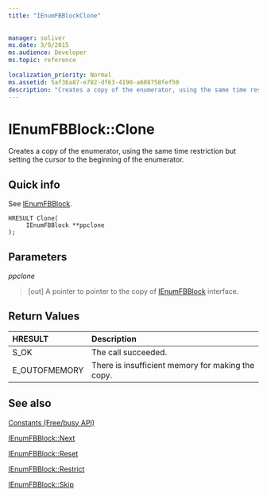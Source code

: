 ```yaml
---
title: "IEnumFBBlockClone"
 
 
manager: soliver
ms.date: 3/9/2015
ms.audience: Developer
ms.topic: reference
 
localization_priority: Normal
ms.assetid: 5af36a87-e782-df63-4190-a608758fef50
description: "Creates a copy of the enumerator, using the same time restriction but setting the cursor to the beginning of the enumerator."
---
```


# IEnumFBBlock::Clone

Creates a copy of the enumerator, using the same time restriction but setting the cursor to the beginning of the enumerator.
  
## Quick info

See [IEnumFBBlock](ienumfbblock.md).
  
```
HRESULT Clone(  
     IEnumFBBlock **ppclone 
); 
```

## Parameters

 _ppclone_
  
> [out] A pointer to pointer to the copy of [IEnumFBBlock](ienumfbblock.md) interface. 
    
## Return Values

|**HRESULT**|**Description**|
|:-----|:-----|
|S_OK  <br/> |The call succeeded.  <br/> |
|E_OUTOFMEMORY  <br/> |There is insufficient memory for making the copy.  <br/> |
   
## See also



[Constants (Free/busy API)](constants-free-busy-api.md)
  
[IEnumFBBlock::Next](ienumfbblock-next.md)
  
[IEnumFBBlock::Reset](ienumfbblock-reset.md)
  
[IEnumFBBlock::Restrict](ienumfbblock-restrict.md)
  
[IEnumFBBlock::Skip](ienumfbblock-skip.md)

